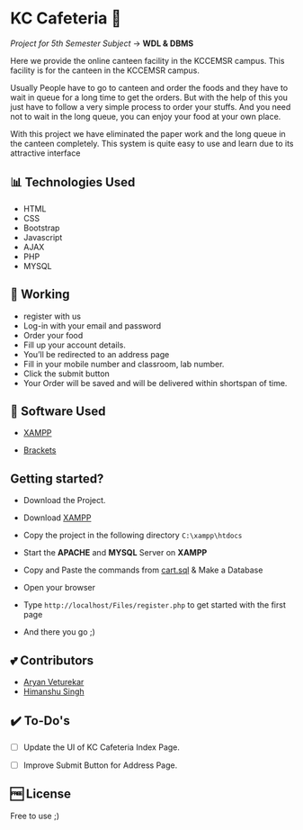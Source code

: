 # KC Cafeteria 🍱

 _Project for 5th Semester Subject_ -> **WDL & DBMS**


Here we provide the online canteen facility in the KCCEMSR campus. This facility is for the canteen in the KCCEMSR campus.

Usually People have to go to canteen and order the foods and they have to wait in queue for a long time to get the orders. But with the help of this you just have to follow a very simple process to order your stuffs. And you need not to wait in the long queue, you can enjoy your food at your own place. 

With this project we have eliminated the paper work and the long queue in the canteen completely. This system is quite easy to use and learn due to its attractive interface


##  📊 Technologies Used 

- HTML
- CSS
- Bootstrap
- Javascript
- AJAX
- PHP 
- MYSQL


##  📲 Working 

- register with us
- Log-in with your email and password
- Order your food 
- Fill up your account details.
- You’ll be redirected to an address page 
- Fill in your mobile number and classroom, lab number.
- Click the submit button 
- Your Order will be saved and will be delivered within shortspan of time.
   
   
##  💯 Software Used 

- [XAMPP](https://www.apachefriends.org/download.html)

- [Brackets](http://brackets.io/)


## Getting started?

- Download the Project.

- Download [XAMPP](https://www.apachefriends.org/download.html)

- Copy the project in the following directory `C:\xampp\htdocs`

- Start the **APACHE** and **MYSQL** Server on **XAMPP**

- Copy and Paste the commands from [cart.sql](https://github.com/danishsshaikh/KC-Cafeteria/tree/master/Files/sql) & Make a Database

- Open your browser

- Type `http://localhost/Files/register.php` to get started with the first page

- And there you go ;)


##  :two_hearts: Contributors 

- [Aryan Veturekar](https://github.com/thedarklord30)
- [Himanshu Singh](https://github.com/himanshusiingh)


##  ✔️ To-Do's 

- [ ] Update the UI of KC Cafeteria Index Page.
- [ ] Improve Submit Button for Address Page.


## 🆓 License 

Free to use ;)
